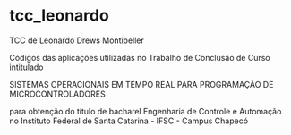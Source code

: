# tcc_leonardo
TCC de Leonardo Drews Montibeller

Códigos das aplicações utilizadas no Trabalho de Conclusão de Curso intitulado

SISTEMAS OPERACIONAIS EM TEMPO REAL PARA PROGRAMAÇÃO DE MICROCONTROLADORES

para obtenção do título de bacharel Engenharia de Controle e Automação no Instituto Federal de Santa Catarina - IFSC - Campus Chapecó
